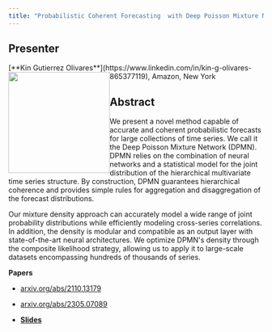 ```yaml
---
title: "Probabilistic Coherent Forecasting  with Deep Poisson Mixture Networks (DPMN)"
---
```


## Presenter

<div class = "figure">
[**Kin Gutierrez Olivares**](https://www.linkedin.com/in/kin-g-olivares-865377119), Amazon, New York
<img src="/img/kin.png"  width=200px height=200px style="float:left">
</div>

## Abstract

We present a novel method capable of accurate and coherent probabilistic forecasts for large collections of time series. We call it the Deep Poisson Mixture Network (DPMN). DPMN relies on the combination of neural networks and a statistical model for the joint distribution of the hierarchical multivariate time series structure. By construction, DPMN guarantees hierarchical coherence and provides simple rules for aggregation and disaggregation of the forecast distributions.

Our mixture density approach can accurately model a wide range of joint probability distributions while efficiently modeling cross-series correlations. In addition, the density is modular and compatible as an output layer with state-of-the-art neural architectures. We optimize DPMN's density through the composite likelihood strategy, allowing us to apply it to large-scale datasets encompassing hundreds of thousands of series.

**Papers**

 * [arxiv.org/abs/2110.13179](https://arxiv.org/abs/2110.13179)
 * [arxiv.org/abs/2305.07089](https://arxiv.org/abs/2305.07089)

* [**Slides**](https://docs.google.com/presentation/d/1eMe3iwTMeeSVH8PCzUMDfYT8tJNpXLK8VG2K7Drinco/edit?usp=sharing)
